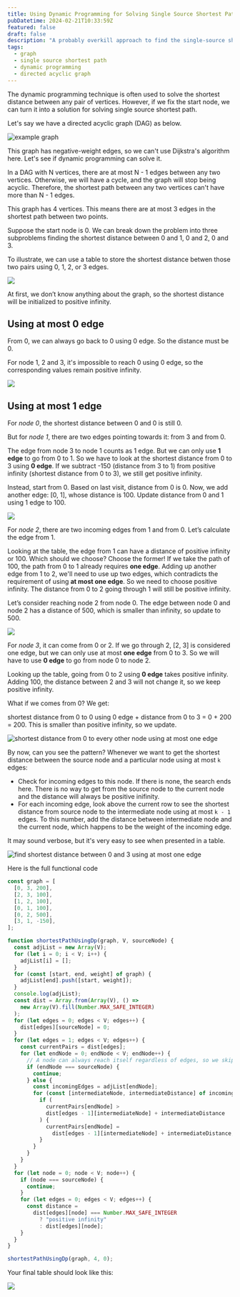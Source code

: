 ```yaml
---
title: Using Dynamic Programming for Solving Single Source Shortest Path
pubDatetime: 2024-02-21T10:33:59Z
featured: false
draft: false
description: "A probably overkill approach to find the single-source shortest path using dynamic programming"
tags:
  - graph
  - single source shortest path
  - dynamic programming
  - directed acyclic graph
---
```


The dynamic programming technique is often used to solve the shortest distance between any pair of vertices. However, if we fix the start node, we can turn it into a solution for solving single source shortest path.

Let's say we have a directed acyclic graph (DAG) as below.

![example graph](../../assets/dynamic-programming-single-source-shortest-path_graph-example.png)

This graph has negative-weight edges, so we can't use Dijkstra's algorithm here. Let's see if dynamic programming can solve it.

In a DAG with N vertices, there are at most N - 1 edges between any two vertices. Otherwise, we will have a cycle, and the graph will stop being acyclic. Therefore, the shortest path between any two vertices can't have more than N - 1 edges.

This graph has 4 vertices. This means there are at most 3 edges in the shortest path between two points.

Suppose the start node is 0. We can break down the problem into three subproblems finding the shortest distance between 0 and 1, 0 and 2, 0 and 3.

To illustrate, we can use a table to store the shortest distance betwen those two pairs using 0, 1, 2, or 3 edges.

![](../../assets/dynamic-programming-to-find-shortest-path_initial.png)

At first, we don’t know anything about the graph, so the shortest distance will be initialized to positive infinity.

## Using at most 0 edge

From 0, we can always go back to 0 using 0 edge. So the distance must be 0.

For node 1, 2 and 3, it's impossible to reach 0 using 0 edge, so the corresponding values remain positive infinity.

![](../../assets/dynamic-programming-single-source-shortest-path_at-most-0-edge.png)

## Using at most 1 edge

For _node 0_, the shortest distance between 0 and 0 is still 0.

But for _node 1_, there are two edges pointing towards it: from 3 and from 0.

The edge from node 3 to node 1 counts as 1 edge. But we can only use **1 edge** to go from 0 to 1. So we have to look at the shortest distance from 0 to 3 using **0 edge**. If we subtract -150 (distance from 3 to 1) from positive infinity (shortest distance from 0 to 3), we still get positive infinity.

Instead, start from 0. Based on last visit, distance from 0 is 0. Now, we add another edge: [0, 1], whose distance is 100. Update distance from 0 and 1 using 1 edge to 100.

![](../../assets/dynamic-programming-to-find-shortest-path_using-at-most-one-edge-consider-node-1.png)

For _node 2_, there are two incoming edges from 1 and from 0. Let’s calculate the edge from 1.

Looking at the table, the edge from 1 can have a distance of positive infinity or 100. Which should we choose? Choose the former! If we take the path of 100, the path from 0 to 1 already requires **one edge**. Adding up another edge from 1 to 2, we'll need to use up two edges, which contradicts the requirement of using **at most one edge**. So we need to choose positive infinity. The distance from 0 to 2 going through 1 will still be positive infinity.

Let’s consider reaching node 2 from node 0. The edge between node 0 and node 2 has a distance of 500, which is smaller than infinity, so update to 500.

![](../../assets/dynamic-programming-to-find-shortest-path_using-at-most-one-edge_end-node-2.png)

For _node 3_, it can come from 0 or 2. If we go through 2, [2, 3] is considered one edge, but we can only use at most **one edge** from 0 to 3. So we will have to use **0 edge** to go from node 0 to node 2.

Looking up the table, going from 0 to 2 using **0 edge** takes positive infinity. Adding 100, the distance between 2 and 3 will not change it, so we keep positive infinity.

What if we comes from 0? We get:

shortest distance from 0 to 0 using 0 edge + distance from 0 to 3 = 0 + 200 = 200. This is smaller than positive infinity, so we update.

![shortest distance from 0 to every other node using at most one edge](../../assets/dynamic-programming-to-find-shortest-path_using-at-most-one-edge_end-node-3.png)

By now, can you see the pattern? Whenever we want to get the shortest distance between the source node and a particular node using at most `k` edges:

- Check for incoming edges to this node. If there is none, the search ends here. There is no way to get from the source node to the current node and the distance will always be positive inifinity.
- For each incoming edge, look above the current row to see the shortest distance from source node to the intermediate node using at most `k - 1` edges. To this number, add the distance between intermediate node and the current node, which happens to be the weight of the incoming edge.

It may sound verbose, but it's very easy to see when presented in a table.

![find shortest distance between 0 and 3 using at most one edge](../../assets/explanation-dynamic-programming-single-source-shortest-path_at-most-1-edge_end-node-3.png)

Here is the full functional code

```js
const graph = [
  [0, 3, 200],
  [2, 3, 100],
  [1, 2, 100],
  [0, 1, 100],
  [0, 2, 500],
  [3, 1, -150],
];

function shortestPathUsingDp(graph, V, sourceNode) {
  const adjList = new Array(V);
  for (let i = 0; i < V; i++) {
    adjList[i] = [];
  }
  for (const [start, end, weight] of graph) {
    adjList[end].push([start, weight]);
  }
  console.log(adjList);
  const dist = Array.from(Array(V), () =>
    new Array(V).fill(Number.MAX_SAFE_INTEGER)
  );
  for (let edges = 0; edges < V; edges++) {
    dist[edges][sourceNode] = 0;
  }
  for (let edges = 1; edges < V; edges++) {
    const currentPairs = dist[edges];
    for (let endNode = 0; endNode < V; endNode++) {
      // A node can always reach itself regardless of edges, so we skip it
      if (endNode === sourceNode) {
        continue;
      } else {
        const incomingEdges = adjList[endNode];
        for (const [intermediateNode, intermediateDistance] of incomingEdges) {
          if (
            currentPairs[endNode] >
            dist[edges - 1][intermediateNode] + intermediateDistance
          ) {
            currentPairs[endNode] =
              dist[edges - 1][intermediateNode] + intermediateDistance;
          }
        }
      }
    }
  }
  for (let node = 0; node < V; node++) {
    if (node === sourceNode) {
      continue;
    }
    for (let edges = 0; edges < V; edges++) {
      const distance =
        dist[edges][node] === Number.MAX_SAFE_INTEGER
          ? "positive infinity"
          : dist[edges][node];
    }
  }
}

shortestPathUsingDp(graph, 4, 0);
```

Your final table should look like this:

![](../../assets/dynamic-programming-to-find-shortest-path_using-at-most-zero-to-three-edges.png.png)
